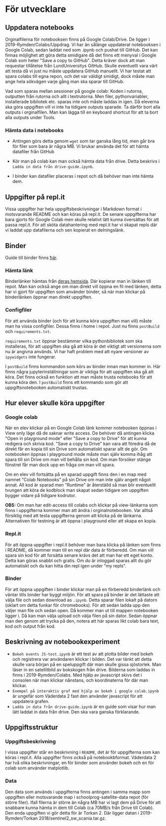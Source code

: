 # För utvecklare

## Uppdatera notebooks
Orginalfilerna för notebooksen finns på Google Colab/Drive. De ligger i 2019-Rymden/Colabs/Uppdrag. Vi har än sålänge uppdaterat notebooksen i Google Colab, sedan laddat ned som .ipynb och pushat till GitHub. Det kan finnas möjlighet att göra detta smidigare då det finns ett menyval i Google Colab som heter "Save a copy to GitHub". Detta kräver dock att man requestar tillåtelse från LundUniversitys GitHub. Skulle eventuellt vara värt att testa då vi just nu måste uppdatera GitHub manuellt. Vi har testat att spara colabs till egna repon, och det var väldigt smidigt, dock måste man ange hela sökvägen varje gång man ska sparar till GitHub. 

Vad som sparas mellan sessioner på google colab: Koden i rutorna, outputten från rutorna och allt i textrutorna. Men filer, pythonvariabler, installerade bibliotek etc. sparas inte och måste laddas in igen. Då eleverna ska göra uppgiften vill vi inte ha tidigare outputs sparade. Ta därför bort alla outputs i orginalfilen. Man kan lägga till en keyboard shortcut för att ta bort alla outputs under Tools.

### Hämta data i notebooks
- Antingen görs detta genom `wget` som tar ganska lång tid, men går bra för filer som bara är några MB. Vi brukar använda det för att hämta datafiler från GitHub

- Kör man på colab kan man också hämta data från drive. Detta beskrivs i `Ladda in data från drive-guide.ipynb`. 
- I binder kan datafiler placeras i repot och då behöver man inte hämta dem. 

## Uppgifter på repl.it

Vissa uppgifter har hela uppgiftsbeskrivningar i Markdown format i motsvarande README och kan köras på repl.it. De senare uppgifterna har bara gjorts för Google Colab men skulle relativt lätt kunna översättas för att passa repl.it. För att sköta datahantering med repl.it har vi skapat repls där vi laddat upp datafilerna och sen kopierat en delningslänk.

## Binder

Guide till binder finns [ħär](https://mybinder.readthedocs.io/en/latest/introduction.html).

### Hämta länk
Binderlänker hämtas från [deras hemsida](https://gke.mybinder.org/). Där kopierar man in länken till repot. Man kan också ange om man direkt vill öppna en fil med länken, detta har vi gjort för uppgiften som använder binder, så när man klickar på binderlänken öppnar man direkt uppgiften.

### Configfiler

För att använda binder (och för att kunna köra uppgiften man vill) måste man ha vissa configfiler. Dessa finns i home i repot. Just nu finns `postBuild` och `requirements.txt`. 

`requirements.txt` öppnar bestämmer vilka pythonbibliotek som ska installeras, för att uppgiften ska gå att köra är det viktigt att versionerna som nu är angivna används. Vi har haft problem med att nyare versioner av `ipywidgets` inte fungerar. 

I `postBuild` finns kommandon som körs av binder innan man kommer in. Här finns några jupyterinställningar som är viktiga för att uppgiften ska gå att köra. Det finns också en funktion att man måste trusta notebooks för att kunna köra den. I `postBuild` finns ett kommando som gör att uppgiftsnotebooken automatiskt trustas.  

## Hur elever skulle köra uppgifter

### Google colab
När en elev klickar på en Google Colab länk kommer notebooken öppnas i View only läge då de saknar write access. De behöver då antingen klicka "Open in playground mode" eller "Save a copy to Drive" för att kunna redigera och skriva kod. "Save a copy to Drive" kan vara att föredra då de direkt får en kopia till sin Drive som automatiskt sparar allt de gör. Om notebooken öppnas i playground mode måste man själv komma ihåg att spara till sin Drive om man vill behålla sin kod. Om man försöker stänge fönstret får man dock upp en fråga om man vill spara. 

Om en elev vill fortsätta på en sparad uppgift finns den i en map med namnet "Colab Notebooks" på sin Drive om man inte själv angett något annat. All kod är sparad men "Runtime" är återställd så man blir eventuellt tvungen att köra de kodblock man skapat sedan tidigare om uppgiften bygger vidare på tidigare kodrutor.
 

**OBS:** Om man har edit-access till colabs och klickar på view-länkarna som finns i uppgifterna kommer man att ändra i orginalnotebooken. Var alltså försiktig med att testa uppgifterna genom att klicka på de länkarna. Alternativen för testning är att öppna i playground eller att skapa en kopia.

### Repl.it
 
För att öppna uppgifter i repl.it behöver man bara klicka på länken som finns i README, då kommer man till en repl där data är förberedd. Om man vill spara sin kod för att forsätta senare krävs det att man har ett eget konto. Detta kan göras snabbt och gratis. Om du är inloggad sparas allt du gör automatiskt och du kan hitta din repl igen under "my repls". 

### Binder
För att öppna uppgiften i binder klickar man på en förberedd binderlänk och väntar tills binder har byggt miljön. För att spara på binder är det lättaste att välja file och sedan download as `.ipynb`. Detta sparar filen lokalt på datorn (oklart om detta funkar för chromebooks). För att sedan ladda upp den väljer man file och sedan open. Då kommer man ut till mappen notebooken ligger i. Då kan man välja upload och välja filen på sin dator. Sedan öppnar man den genom att trycka på den, notera att här sparas likt colab bara text, kod och output från kod. 


## Beskrivning av notebookexperiment

- `Bokeh events JS-test.ipynb` är ett test av att plotta bilder med bokeh och registrera var användaren klickar i bilden. Det var tänkt att detta skulle vara början på en speluppgift där man skulle gissa sjöstorlek. Man läser in en satellitbild av bokskogen från drive. Bilderna som laddas in finns i 2019-Rymden/Colabs. Med hjälp av javascript skivs det i consolen när man klickar nånstans, och koordinaterna för där man klickar.
- `Exempel på interaktiv graf med hjälp av bokeh i google colab.ipynb` är ungefär som Väderdata 2 fast den använder javascript för att uppdatera grafen.
- `Ladda in data från drive-guide.ipynb` är en guide som visar hur man lätt laddat in data från drive. Den ska vara ganska förklarande. 

## Uppgiftsstruktur

### Uppgiftsbeskrivning
I vissa uppgifter står en beskrivning i `README`, det är för uppgifterna som kan köras i repl.it. Alla uppgifter finns också på notebookbformat. Väderdata 2 har två olika beskrivningar, en för binder som använder bokeh och en för colab som använder matplotlib. 


### Data
Den data som används i uppgifterna finns antingen i samma mapp som uppgiften eller motsvarande map i schoolprog-satellite-data repot (för större filer). Ifall filerna är större än några MB har vi lagt dem på Drive för att snabbare kunna hämta in dem till Colab (ca 70MB/s från Drive till Colab). Den enda uppgiften vi gör detta för är Torkan 2. Där ligger datan i 2019-Rymden/Torkan 2018/sentinel2_sw_scania.tar.gz. 
